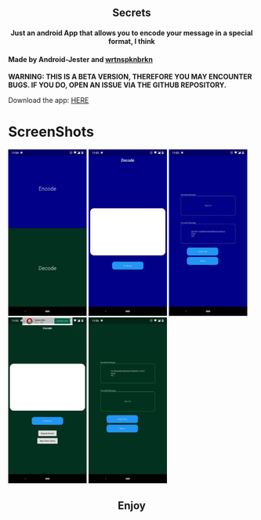 <h2 align="center"><b>Secrets</b></h2>
<h4 align="center">Just an android App that allows you to encode your message in a special format, I think</h4>

<h4>Made by Android-Jester and <a href="https://github.com/Joseph-DKE">wrtnspknbrkn</a></h4>
<b>WARNING: THIS IS A BETA VERSION, THEREFORE YOU MAY ENCOUNTER BUGS. IF YOU DO, OPEN AN ISSUE VIA THE GITHUB REPOSITORY.</b>

Download the app: <a href="https://play.google.com/store/apps/details?id=com.wrtnspknbrkn.secrets">HERE</a>


# ScreenShots
<img src="https://github.com/Android-Jester/Secrets/blob/main/screenshots/shot1.jpg" width=160> <img src="https://github.com/Android-Jester/Secrets/blob/main/screenshots/shot2.jpg" width=160> <img src="https://github.com/Android-Jester/Secrets/blob/main/screenshots/shot3.jpg" width=160> <img src="https://github.com/Android-Jester/Secrets/blob/main/screenshots/shot4.jpg" width=160> <img src="https://github.com/Android-Jester/Secrets/blob/main/screenshots/shot5.jpg" width=160>





<h2 align="center"><b>Enjoy</b></h2>
